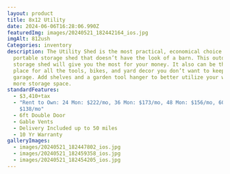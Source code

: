 ```yaml
---
layout: product
title: 8x12 Utility
date: 2024-06-06T16:28:06.990Z
featuredImg: images/20240521_182442164_ios.jpg
imgAlt: 812ush
Categories: inventory
description: The Utility Shed is the most practical, economical choice for a
  portable storage shed that doesn’t have the look of a barn. This outdoor
  storage shed will give you the most for your money. It also can be the storage
  place for all the tools, bikes, and yard decor you don’t want to keep in your
  garage. Add shelves and a garden tool hanger to better utilize your walls for
  more storage space.
standardFeatures:
  - $3,410+tax
  - "Rent to Own: 24 Mon: $222/mo, 36 Mon: $173/mo, 48 Mon: $156/mo, 60 Mon:
    $138/mo"
  - 6ft Double Door
  - Gable Vents
  - Delivery Included up to 50 miles
  - 10 Yr Warranty
galleryImages:
  - images/20240521_182447802_ios.jpg
  - images/20240521_182459358_ios.jpg
  - images/20240521_182454205_ios.jpg
---
```

